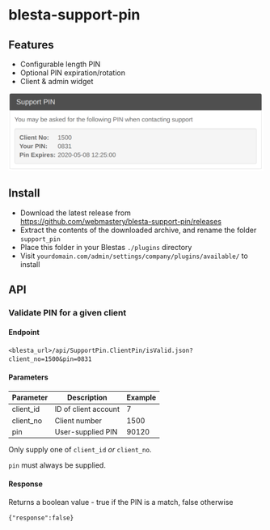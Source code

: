 # blesta-support-pin

## Features
- Configurable length PIN
- Optional PIN expiration/rotation
- Client & admin widget

![Client Widget Screenshot](docs/client_widget.png?raw=true "Client Widget Screenshot")

## Install
- Download the latest release from https://github.com/webmastery/blesta-support-pin/releases
- Extract the contents of the downloaded archive, and rename the folder `support_pin`
- Place this folder in your Blestas `./plugins` directory
- Visit `yourdomain.com/admin/settings/company/plugins/available/` to install

## API
### Validate PIN for a given client
#### Endpoint
`<blesta_url>/api/SupportPin.ClientPin/isValid.json?client_no=1500&pin=0831`

#### Parameters
| Parameter  | Description          | Example |  
|------------|----------------------|---------|
| client\_id | ID of client account | 7       |  
| client\_no | Client number        | 1500    |  
| pin        | User-supplied PIN    | 90120   |  

Only supply one of `client_id` _or_ `client_no`.

`pin` must always be supplied.
 
#### Response
Returns a boolean value - true if the PIN is a match, false otherwise

```
{"response":false}
```

